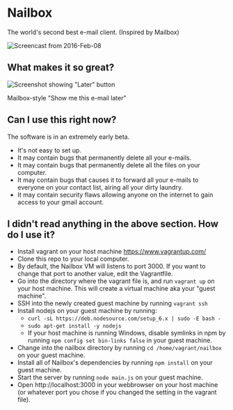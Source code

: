 # Nailbox

The world's second best e-mail client. (Inspired by Mailbox)

![Screencast from 2016-Feb-08](http://i.imgur.com/SMVtrpD.gif=955x471)

## What makes it so great?

![Screenshot showing "Later" button](http://i.imgur.com/vZyYYP0.png)

Mailbox-style "Show me this e-mail later"

## Can I use this right now?

The software is in an extremely early beta.

* It's not easy to set up.
* It may contain bugs that permanently delete all your e-mails.
* It may contain bugs that permanently delete all the files on your computer.
* It may contain bugs that causes it to forward all your e-mails to everyone on your contact list, airing all your dirty laundry.
* It may contain security flaws allowing anyone on the internet to gain access to your gmail account.

## I didn't read anything in the above section. How do I use it?

* Install vagrant on your host machine https://www.vagrantup.com/
* Clone this repo to your local computer.
* By default, the Nailbox VM will listens to port 3000. If you want to change
  that port to another value, edit the Vagrantfile.
* Go into the directory where the vagrant file is, and run `vagrant up` on your
  host machine. This will create a virtual machine aka your "guest machine".
* SSH into the newly created guest machine by running `vagrant ssh`
* Install nodejs on your guest machine by running:
  * `curl -sL https://deb.nodesource.com/setup_6.x | sudo -E bash -`
  * `sudo apt-get install -y nodejs`
  * If your host machine is running Windows, disable symlinks in npm by running `npm config set bin-links false` in your guest machine.
* Change into the nailbox directory by running `cd /home/vagrant/nailbox` on your guest machine.
* Install all of Nailbox's dependencies by running `npm install` on your guest machine.
* Start the server by running `node main.js` on your guest machine.
* Open http://localhost:3000 in your webbrowser on your host machine (or
  whatever port you chose if you changed the setting in the vagrant file).
